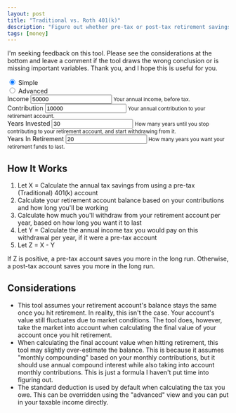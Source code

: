 ```yaml
---
layout: post
title: "Traditional vs. Roth 401(k)"
description: "Figure out whether pre-tax or post-tax retirement savings are better for you."
tags: [money]
---
```


<link rel="stylesheet" href="https://stackpath.bootstrapcdn.com/bootstrap/4.3.1/css/bootstrap.min.css" integrity="sha384-ggOyR0iXCbMQv3Xipma34MD+dH/1fQ784/j6cY/iJTQUOhcWr7x9JvoRxT2MZw1T" crossorigin="anonymous">

<style>
  .advanced {
    display: none;
  }
  
  // Override Bootstrap styles
  // to prefer Jekyll styles
  font-family: Helvetica,Arial,sans-serif !important;
  
  body {
    font-family: Helvetica,Arial,sans-serif !important;
  }
  
  .page-link {
    display: inline;
    padding: 0;
    border: 0;
  }
  
  h1 {
    margin-bottom: 15px;
  }
  
  .wrapper {
    box-sizing: content-box;
  }
</style>

<p>I'm seeking feedback on this tool. Please see the considerations at the bottom and leave a comment if the tool draws the wrong conclusion or is missing important variables. Thank you, and I hope this is useful for you.</p>

<form>
  <div class="row text-right">
    <div class="col my-1">
      <div class="form-check form-check-inline">
        <input class="form-check-input" type="radio" name="formViewOptions" id="simpleForm" value="simpleForm" checked="checked">
        <label class="form-check-label" for="simpleForm">Simple</label>
      </div>
      <div class="form-check form-check-inline">
        <input class="form-check-input" type="radio" name="formViewOptions" id="advancedForm" value="advancedForm">
        <label class="form-check-label" for="advancedForm">Advanced</label>
      </div>
    </div>
  </div>
  <div class="row">
    <div class="col-xs-12 col-sm-6">
      <div class="form-group">
        <label for="income">Income</label>
        <input type="number" class="form-control" id="income" aria-describedby="incomeHelp" placeholder="50000" value="50000" min="0">
        <small id="incomeHelp">Your annual income, before tax.</small>
      </div>
    </div>
    <div class="col-xs-12 col-sm-6">
      <div class="form-group">
        <label for="contribution">Contribution</label>
        <input type="number" class="form-control" id="contribution" aria-describedby="contributionHelp" placeholder="10000" value="10000" min="0">
        <small id="contributionHelp">Your annual contribution to your retirement account.</small>
      </div>
    </div>
  </div>
  <div class="row">
    <div class="col-xs-12 col-sm-6">
      <div class="form-group">
        <label for="yearsInvested">Years Invested</label>
        <input type="number" class="form-control" id="yearsInvested" aria-describedby="yearsInvestedHelp" placeholder="30" value="30" min="0">
        <small id="yearsInvestedHelp">How many years until you stop contributing to your retirement account, and start withdrawing from it.</small>
      </div>
    </div>
    <div class="col-xs-12 col-sm-6">
      <div class="form-group">
        <label for="yearsInRetirement">Years In Retirement</label>
        <input type="number" class="form-control" id="yearsInRetirement" aria-describedby="yearsRetirementHelp" placeholder="20" value="20" min="0">
        <small id="yearsInRetirementHelp">How many years you want your retirement funds to last.</small>
      </div>
    </div>
    <div class="col-xs-12 col-sm-6 advanced">
      <div class="form-group">
        <label for="interestRate">Interest Rate</label>
        <input type="number" class="form-control" id="interestRate" aria-describedby="interestRateHelp" value="8" min="0">
        <small id="interestRateHelp">Annual appreciation rate of your retirement account.</small>
      </div>
    </div>
    <div class="col-xs-12 col-sm-6 advanced">
      <div class="form-group">
        <label for="taxableIncome">Taxable Income</label>
        <input type="number" class="form-control" id="taxableIncome" aria-describedby="taxableIncomeHelp" min="0">
        <small id="taxableIncomeHelp">Taxable income before pre-tax 401(k) contributions. Overrides "Income" above, in case you itemize deductions.</small>
      </div>
    </div>
  </div>
</form>

<div id="tablePlaceholder">
</div>

<h2>How It Works</h2>

<ol>
  <li>Let X = Calculate the annual tax savings from using a pre-tax (Traditional) 401(k) account</li>
  <li>Calculate your retirement account balance based on your contributions and how long you'll be working</li>
  <li>Calculate how much you'll withdraw from your retirement account per year, based on how long you want it to last</li>
  <li>Let Y = Calculate the annual income tax you would pay on this withdrawal per year, if it were a pre-tax account</li>
  <li>Let Z = X - Y</li>
</ol>

<p>If Z is positive, a pre-tax account saves you more in the long run. Otherwise, a post-tax account saves you more in the long run.</p>

<h2>Considerations</h2>

<ul>
  <li>This tool assumes your retirement account's balance stays the same once you hit retirement.
    In reality, this isn't the case. Your account's value still fluctuates due to market conditions.
    The tool does, however, take the market into account when calculating the final value of your account once you hit retirement.</li>
  <li>When calculating the final account value when hitting retirement, this tool may slightly over-estimate the balance.
    This is because it assumes "monthly compounding" based on your monthly contributions, but it should use annual compound interest while also taking into account monthly contributions.
    This is just a formula I haven't put time into figuring out.</li>
  <li>The standard deduction is used by default when calculating the tax you owe. This can be overridden using the "advanced" view and you can put in your taxable income directly.</li>
</ul>

<script
  src="https://code.jquery.com/jquery-3.3.1.min.js"
  integrity="sha256-FgpCb/KJQlLNfOu91ta32o/NMZxltwRo8QtmkMRdAu8="
  crossorigin="anonymous"></script>
<script type="text/javascript">
$(function() {
    loadTable();
  
    $("form :input").change(updateForm);
    $("form :input:radio").change(toggleAdvanced);

    updateForm();

    function getDollarsLostToTax(taxableIncome) {
        // https://en.wikipedia.org/wiki/Progressive_tax#Computation
        // Uses 2018 brackets
        // Uses single filers

        // for 50,000 income, dollars lost to tax should be:
        //      .1 * 9525 + .12 * (38700-9525) + .22 * 1775
        //  =   952.5 + 3501 + 390.5
        //  =   4844
        
        // rate: max income for rate
        const brackets = {
            ".1": 9525,
            ".12": 38700,
            ".22": 82500,
            ".24": 157500,
            ".32": 200000,
            ".35": 500000
        };
        
        let total = 0;
        let incomeStillTaxable = taxableIncome;
        let lastBracketBoundary = 0;

        for (const rate of Object.keys(brackets)) {
            const bracketBoundary = brackets[rate];
            const maxTaxedAtBracket = bracketBoundary - lastBracketBoundary;
            const taxedForBracket = Math.min(incomeStillTaxable, maxTaxedAtBracket);

            total += taxedForBracket * parseFloat(rate);

            incomeStillTaxable -= maxTaxedAtBracket; 
            lastBracketBoundary = bracketBoundary;

            if (incomeStillTaxable <= 0) {
                break;
            }
        }
        
        return total;
    }
    
    function getAccountValue(m, i, n) {
        // Formula here: https://www.thecalculatorsite.com/articles/finance/compound-interest-formula.php
        // Agrees perfectly with investor.gov calculation, but not with other calculators such as interest.com
        // interest.com says compounded annually with deposits made monthly. I don't think this function matches that.
        // This function compounds either annually or monthly, with deposits made at the same time.
        // We should probably use annual compounding and this will underestimate the total balance.
        // P = M((1 + i/q)^(nq) - 1)(q/i)
        // P = principal after n years
        // M = deposit amount per period
        // i = annual interest rate
        // q = number of periods per year
        // n = number of years
        const q = 1;
        return m  * (Math.pow(1 + (i / q), n * q) - 1) * (q / i);
    }
    
    function getFormattedMoney(money) {
        if (money < 0) {
            money = 0;
        }

        return money.toLocaleString("en-US", { style: "currency", currency: "USD", minimumFractionDigits: 2 });
    }

    function toggleAdvanced() {
        $(".advanced").toggle(300);
    }

    function updateForm() {
        if (!$("form")[0].checkValidity()) {
            return;
        }

        // Required. These directly tie into the point we're making.
        let income = $("#income").val();
        let annualContribution = $("#contribution").val();
        let yearsInvested = $("#yearsInvested").val();

        // This will vary with tax law changes
        const standardDeduction = 12000;

        // Optional. These do influence the results, but we try to pick reasonable defaults.
        let yearsInRetirement = $("#yearsInRetirement").val();
        let interestRate = $("#interestRate").val() / 100;

        const postTaxTaxableIncome = +$("#taxableIncome").val() || income - standardDeduction;
        const preTaxTaxableIncome = postTaxTaxableIncome - annualContribution;

        $("#postTaxTaxableIncome").text(getFormattedMoney(postTaxTaxableIncome));
        $("#preTaxTaxableIncome").text(getFormattedMoney(preTaxTaxableIncome));

        let annualTaxSpentWithPreTax401k = getDollarsLostToTax(preTaxTaxableIncome, interestRate, yearsInvested);
        let annualTaxSpentWithPostTax401k = getDollarsLostToTax(postTaxTaxableIncome, interestRate, yearsInvested);

        $("#preTaxTaxSpentWorking").text(getFormattedMoney(annualTaxSpentWithPreTax401k));
        $("#postTaxTaxSpentWorking").text(getFormattedMoney(annualTaxSpentWithPostTax401k));
        
        let accountValue = getAccountValue(annualContribution, interestRate, yearsInvested);

        $(".account-value").text(getFormattedMoney(accountValue));

        let annualWithdrawPerYear = accountValue / yearsInRetirement;

        $(".retirement-income").text(getFormattedMoney(annualWithdrawPerYear));

        let annualTaxSpentInRetirementWithPreTax401k = getDollarsLostToTax(annualWithdrawPerYear - standardDeduction);

        $("#preTaxTaxSpentRetirement").text(getFormattedMoney(annualTaxSpentInRetirementWithPreTax401k));

        let annualTaxSavingsWithPreTax401k = annualTaxSpentWithPostTax401k - annualTaxSpentWithPreTax401k;
        let annualTaxSavingsWithPostTax401k = annualTaxSpentInRetirementWithPreTax401k;

        let postTaxAdvantage = annualTaxSavingsWithPostTax401k - annualTaxSavingsWithPreTax401k;

        if (postTaxAdvantage > 0) {
            $("#preTaxAdvantage").text("-");
            $("#postTaxAdvantage").text(getFormattedMoney(postTaxAdvantage));
        } else {
            $("#preTaxAdvantage").text(getFormattedMoney(postTaxAdvantage * -1));
            $("#postTaxAdvantage").text("-");
        }

        $("#preTaxBenefit").text(`${getFormattedMoney(annualTaxSavingsWithPreTax401k)} while working`);
        $("#postTaxBenefit").text(`${getFormattedMoney(annualTaxSavingsWithPostTax401k)} while retired`);
    }
    
    function loadTable() {
        // Couldn't get GitHub Pages to render the table correctly
        // It escaped the closing tag for the table
        // So guess what...
        const html = '<table class="table table-striped table-bordered"> <tr> <th> <th>Traditional 401(k) (pre-tax) <th>Roth 401(k) (post-tax) </th> <tr> <td>Taxable Income</td><td id="preTaxTaxableIncome"></td><td id="postTaxTaxableIncome"></td></tr><tr> <td>Tax Spent While Working</td><td id="preTaxTaxSpentWorking"></td><td id="postTaxTaxSpentWorking"></td></tr><tr> <td>Account Value At Retirement</td><td class="account-value"></td><td class="account-value"></td></tr><tr> <td>Retirement Income</td><td class="retirement-income"></td><td class="retirement-income"></td></tr><tr> <td>Tax Spent In Retirement</td><td id="preTaxTaxSpentRetirement"></td><td>$0</td></tr><tr> <td>Tax Savings Per Year</td><td id="preTaxBenefit"></td><td id="postTaxBenefit"></td></tr><tr> <td>Advantage</td><td id="preTaxAdvantage"></td><td id="postTaxAdvantage"></td></tr></table>';
        
        $("#tablePlaceholder").html(html);
    }
});
</script>
